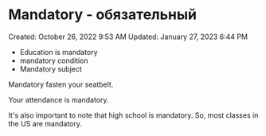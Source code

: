 # Mandatory - обязательный

Created: October 26, 2022 9:53 AM
Updated: January 27, 2023 6:44 PM

- Education is mandatory
- mandatory condition
- Mandatory subject

Mandatory fasten your seatbelt.

Your attendance is mandatory.

It's also important to note that high school is mandatory. So, most classes in the US are mandatory.